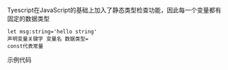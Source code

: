Tyescript在JavaScript的基础上加入了静态类型检查功能，因此每一个变量都有固定的数据类型
```TS
let msg:string='hello string'
声明变量关键字 变量名 数据类型=
const代表常量
```
示例代码
```
```